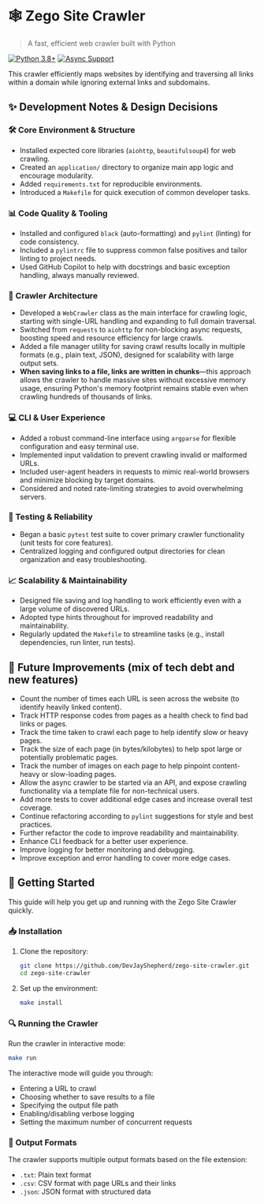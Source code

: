# 🕸️ Zego Site Crawler

> A fast, efficient web crawler built with Python

[![Python 3.8+](https://img.shields.io/badge/python-3.8+-blue.svg)](https://www.python.org/downloads/)
[![Async Support](https://img.shields.io/badge/async-supported-green.svg)](https://docs.python.org/3/library/asyncio.html)

This crawler efficiently maps websites by identifying and traversing all links within a domain while ignoring external links and subdomains.

## ✨ Development Notes & Design Decisions

### 🛠️ Core Environment & Structure
- Installed expected core libraries (`aiohttp`, `beautifulsoup4`) for web crawling.
- Created an `application/` directory to organize main app logic and encourage modularity.
- Added `requirements.txt` for reproducible environments.
- Introduced a `Makefile` for quick execution of common developer tasks.

### 📊 Code Quality & Tooling
- Installed and configured `black` (auto-formatting) and `pylint` (linting) for code consistency.
- Included a `pylintrc` file to suppress common false positives and tailor linting to project needs.
- Used GitHub Copilot to help with docstrings and basic exception handling, always manually reviewed.

### 🔄 Crawler Architecture
- Developed a `WebCrawler` class as the main interface for crawling logic, starting with single-URL handling and expanding to full domain traversal.
- Switched from `requests` to `aiohttp` for non-blocking async requests, boosting speed and resource efficiency for large crawls.
- Added a file manager utility for saving crawl results locally in multiple formats (e.g., plain text, JSON), designed for scalability with large output sets.
- **When saving links to a file, links are written in chunks**—this approach allows the crawler to handle massive sites without excessive memory usage, ensuring Python's memory footprint remains stable even when crawling hundreds of thousands of links.

### 💻 CLI & User Experience
- Added a robust command-line interface using `argparse` for flexible configuration and easy terminal use.
- Implemented input validation to prevent crawling invalid or malformed URLs.
- Included user-agent headers in requests to mimic real-world browsers and minimize blocking by target domains.
- Considered and noted rate-limiting strategies to avoid overwhelming servers.

### 🧪 Testing & Reliability
- Began a basic `pytest` test suite to cover primary crawler functionality (unit tests for core features).
- Centralized logging and configured output directories for clean organization and easy troubleshooting.

### 📈 Scalability & Maintainability
- Designed file saving and log handling to work efficiently even with a large volume of discovered URLs.
- Adopted type hints throughout for improved readability and maintainability.
- Regularly updated the `Makefile` to streamline tasks (e.g., install dependencies, run linter, run tests).


## 🚀 Future Improvements (mix of tech debt and new features)

- Count the number of times each URL is seen across the website (to identify heavily linked content).
- Track HTTP response codes from pages as a health check to find bad links or pages.
- Track the time taken to crawl each page to help identify slow or heavy pages.
- Track the size of each page (in bytes/kilobytes) to help spot large or potentially problematic pages.
- Track the number of images on each page to help pinpoint content-heavy or slow-loading pages.
- Allow the async crawler to be started via an API, and expose crawling functionality via a template file for non-technical users.
- Add more tests to cover additional edge cases and increase overall test coverage.
- Continue refactoring according to `pylint` suggestions for style and best practices.
- Further refactor the code to improve readability and maintainability.
- Enhance CLI feedback for a better user experience.
- Improve logging for better monitoring and debugging.
- Improve exception and error handling to cover more edge cases.

## 🏁 Getting Started

This guide will help you get up and running with the Zego Site Crawler quickly.

### 📥 Installation

1. Clone the repository:
   ```bash
   git clone https://github.com/DevJayShepherd/zego-site-crawler.git
   cd zego-site-crawler
   ```

2. Set up the environment:
   ```bash
   make install
   ```

### 🔍 Running the Crawler

Run the crawler in interactive mode:
```bash
make run
```

The interactive mode will guide you through:
- Entering a URL to crawl
- Choosing whether to save results to a file
- Specifying the output file path
- Enabling/disabling verbose logging
- Setting the maximum number of concurrent requests

### 📄 Output Formats

The crawler supports multiple output formats based on the file extension:

- `.txt`: Plain text format
- `.csv`: CSV format with page URLs and their links
- `.json`: JSON format with structured data